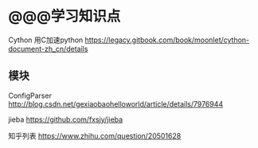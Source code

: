 # @@@学习知识点


Cython 用C加速python
https://legacy.gitbook.com/book/moonlet/cython-document-zh_cn/details






## 模块

ConfigParser
http://blog.csdn.net/gexiaobaohelloworld/article/details/7976944


jieba
https://github.com/fxsjy/jieba



知乎列表
https://www.zhihu.com/question/20501628


